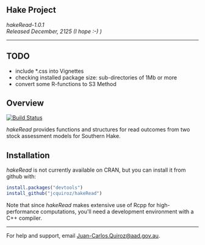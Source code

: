 ## Hake Project

*hakeRead-1.0.1*  
*Released December, 2125 (I hope :-) )* 

---

## TODO

- include *.css into Vignettes
- checking installed package size: sub-directories of 1Mb or more
- convert some R-functions to S3 Method

## Overview

[![Build Status](https://travis-ci.org/rstudio/gggeom.png?branch=master)](https://travis-ci.org/rstudio/gggeom)

*hakeRead* provides functions and structures for read outcomes from two stock assessment models for Southern Hake.

## Installation

*hakeRead* is not currently available on CRAN, but you can install it from github with:

```R
install.packages("devtools")
install_github("jcquiroz/hakeRead")
```

Note that since *hakeRead* makes extensive use of Rcpp for high-performance computations, you'll need a development environment with a C++ compiler.

------

For help and support, email <Juan-Carlos.Quiroz@aad.gov.au>.
